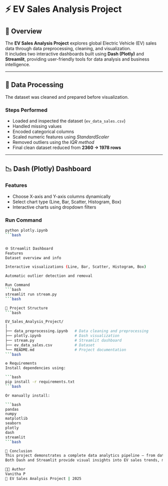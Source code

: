 # ⚡ EV Sales Analysis Project

## 📘 Overview
The **EV Sales Analysis Project** explores global Electric Vehicle (EV) sales data through data preprocessing, cleaning, and visualization.  
It includes two interactive dashboards built using **Dash (Plotly)** and **Streamlit**, providing user-friendly tools for data analysis and business intelligence.

---

## 🧹 Data Processing
The dataset was cleaned and prepared before visualization.

### Steps Performed
- Loaded and inspected the dataset (`ev_data_sales.csv`)
- Handled missing values
- Encoded categorical columns
- Scaled numeric features using *StandardScaler*
- Removed outliers using the *IQR method*
- Final clean dataset reduced from **2360 → 1978 rows**

---

## 📉 Dash (Plotly) Dashboard

### Features
- Choose X-axis and Y-axis columns dynamically  
- Select chart type (Line, Bar, Scatter, Histogram, Box)  
- Interactive charts using dropdown filters  

### Run Command
```bash
python plotly.ipynb
```bash


🌐 Streamlit Dashboard
Features
Dataset overview and info

Interactive visualizations (Line, Bar, Scatter, Histogram, Box)

Automatic outlier detection and removal

Run Command
```bash
streamlit run stream.py
```bash

📁 Project Structure
```bash

EV_Sales_Analysis_Project/
│
├── data_preprocessing.ipynb   # Data cleaning and preprocessing
├── plotly.ipynb               # Dash visualization
├── stream.py                  # Streamlit dashboard
├── ev_data_sales.csv          # Dataset
└── README.md                  # Project documentation
```bash

⚙️ Requirements
Install dependencies using:

```bash
pip install -r requirements.txt
```bash

Or manually install:

```bash
pandas
numpy
matplotlib
seaborn
plotly
dash
streamlit
```bash

🏁 Conclusion
This project demonstrates a complete data analytics pipeline — from data cleaning to interactive dashboard creation.
Both Dash and Streamlit provide visual insights into EV sales trends, making this project useful for data analysis, reporting, and business intelligence.

👩‍💻 Author
Vanitha P
📍 EV Sales Analysis Project | 2025

